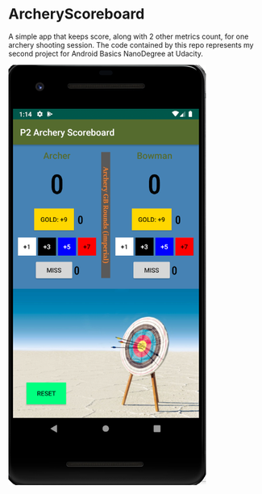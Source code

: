 # ArcheryScoreboard
A simple app that keeps score, along with 2 other metrics count, for one archery shooting session.
The code contained by this repo represents my second project for Android Basics NanoDegree at Udacity.

<img src="ScoreboardApp.png">
